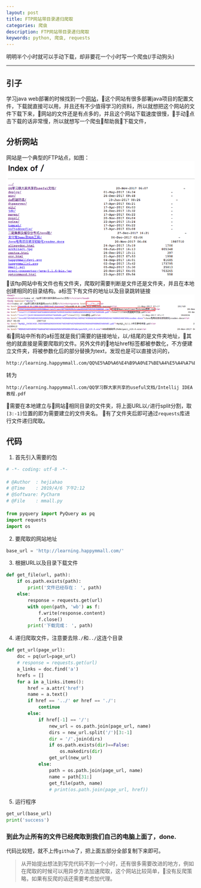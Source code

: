 ```yaml
---
layout: post
title: FTP网站带目录递归爬取
categories: 爬虫
description: FTP网站带目录递归爬取
keywords: python, 爬虫, requests
---
```


明明半个小时就可以手动下载，却非要花一个小时写一个爬虫(/手动狗头)

---
## 引子
学习java web部署的时候找到一个[网站](http://learning.happymmall.com/)，这个网站有很多部署java项目的配置文件，下载就直接可以用，并且还有不少值得学习的资料，所以就想把这个网站的文件下载下来，网站的文件还是有点多的，并且这个网站下载速度很慢，手动点击下载的话非常慢，所以就想写一个爬虫帮助我下载文件，

## 分析网站
网站是一个典型的FTP站点，如图：
![](/images/posts/20190406_1.png)
该ftp网站中有文件也有文件夹，爬取时需要判断是文件还是文件夹，并且在本地创建相同的目录结构。a标签下有文件的地址以及目录跳转链接
![](/images/posts/20190406_2.png)
看网站中所有的a标签就是我们需要的链接地址，以`/`结尾的是文件夹地址，其他的就直接是需要爬取的文件。另外文件的地址href标签都被参数化，不方便建立文件夹，将被参数化后的部分替换为text，发现也是可以直接访问的，
```url
http://learning.happymmall.com/QQ%E5%AD%A6%E4%B9%A0%E7%BE%A4%E5%A4%A7%E5%AE%B6%E5%85%B1%E4%BA%AB%E7%9A%84useful%E6%96%87%E6%A1%A3/Intellij%20IDEA%E6%95%99%E7%A8%8B.pdf
```
转为
```url
http://learning.happymmall.com/QQ学习群大家共享的useful文档/Intellij IDEA教程.pdf
```
需要在本地建立与网站相同目录的文件夹，将上面URL以`/`进行split分割，取`[3:-1]`位置的即为需要建立的文件夹名。
有了文件夹后即可通过`requests`库进行文件递归爬取。

## 代码
1. 首先引入需要的包
```python
# -*- coding: utf-8 -*-

# @Author  : hejiahao
# @Time    : 2019/4/6 下午2:12
# @Software: PyCharm
# @File    : mmall.py

from pyquery import PyQuery as pq
import requests
import os
```

2. 要爬取的网站地址
```python
base_url = 'http://learning.happymmall.com/'
```

3. 根据URL以及目录下载文件
```python
def get_file(url, path):
    if os.path.exists(path):
        print('文件已经存在： ', path)
    else:
        response = requests.get(url)
        with open(path, 'wb') as f:
            f.write(response.content)
            f.close()
        print('下载完成： ', path)
```

4. 递归爬取文件，注意要去除`./`和`../`这连个目录
```python
def get_url(page_url):
    doc = pq(url=page_url)
    # response = requests.get(url)
    a_links = doc.find('a')
    hrefs = []
    for a in a_links.items():
        href = a.attr('href')
        name = a.text()
        if href == '../' or href == './':
            continue
        else:
            if href[-1] == '/':
                new_url = os.path.join(page_url, name)
                dirs = new_url.split('/')[3:-1]
                dir = '/'.join(dirs)
                if os.path.exists(dir)==False:
                    os.makedirs(dir)
                get_url(new_url)
            else:
                path = os.path.join(page_url, name)
                name = path[31:]
                get_file(path, name)
                # print(os.path.join(page_url, href))
```

5. 运行程序
```python
get_url(base_url)
print('success')
```

### 到此为止所有的文件已经爬取到我们自己的电脑上面了，done.

代码比较短，就不上传`github`了，把上面五部分全部复制下来即可。

> 从开始提出想法到写完代码不到一个小时，还有很多需要改进的地方，例如在爬取的时候可以用异步方法加速爬取，这个网站比较简单，没有反爬策略，如果有反爬的话还需要考虑加代理。


